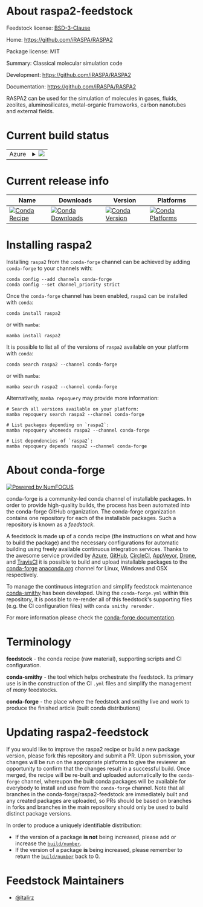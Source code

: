About raspa2-feedstock
======================

Feedstock license: [BSD-3-Clause](https://github.com/conda-forge/raspa2-feedstock/blob/main/LICENSE.txt)

Home: https://github.com/iRASPA/RASPA2

Package license: MIT

Summary: Classical molecular simulation code

Development: https://github.com/iRASPA/RASPA2

Documentation: https://github.com/iRASPA/RASPA2

RASPA2 can be used for the simulation of molecules in gases, fluids, zeolites, aluminosilicates, metal-organic frameworks, carbon nanotubes and external fields.


Current build status
====================


<table>
    
  <tr>
    <td>Azure</td>
    <td>
      <details>
        <summary>
          <a href="https://dev.azure.com/conda-forge/feedstock-builds/_build/latest?definitionId=11501&branchName=main">
            <img src="https://dev.azure.com/conda-forge/feedstock-builds/_apis/build/status/raspa2-feedstock?branchName=main">
          </a>
        </summary>
        <table>
          <thead><tr><th>Variant</th><th>Status</th></tr></thead>
          <tbody><tr>
              <td>linux_64</td>
              <td>
                <a href="https://dev.azure.com/conda-forge/feedstock-builds/_build/latest?definitionId=11501&branchName=main">
                  <img src="https://dev.azure.com/conda-forge/feedstock-builds/_apis/build/status/raspa2-feedstock?branchName=main&jobName=linux&configuration=linux%20linux_64_" alt="variant">
                </a>
              </td>
            </tr><tr>
              <td>osx_64</td>
              <td>
                <a href="https://dev.azure.com/conda-forge/feedstock-builds/_build/latest?definitionId=11501&branchName=main">
                  <img src="https://dev.azure.com/conda-forge/feedstock-builds/_apis/build/status/raspa2-feedstock?branchName=main&jobName=osx&configuration=osx%20osx_64_" alt="variant">
                </a>
              </td>
            </tr><tr>
              <td>osx_arm64</td>
              <td>
                <a href="https://dev.azure.com/conda-forge/feedstock-builds/_build/latest?definitionId=11501&branchName=main">
                  <img src="https://dev.azure.com/conda-forge/feedstock-builds/_apis/build/status/raspa2-feedstock?branchName=main&jobName=osx&configuration=osx%20osx_arm64_" alt="variant">
                </a>
              </td>
            </tr>
          </tbody>
        </table>
      </details>
    </td>
  </tr>
</table>

Current release info
====================

| Name | Downloads | Version | Platforms |
| --- | --- | --- | --- |
| [![Conda Recipe](https://img.shields.io/badge/recipe-raspa2-green.svg)](https://anaconda.org/conda-forge/raspa2) | [![Conda Downloads](https://img.shields.io/conda/dn/conda-forge/raspa2.svg)](https://anaconda.org/conda-forge/raspa2) | [![Conda Version](https://img.shields.io/conda/vn/conda-forge/raspa2.svg)](https://anaconda.org/conda-forge/raspa2) | [![Conda Platforms](https://img.shields.io/conda/pn/conda-forge/raspa2.svg)](https://anaconda.org/conda-forge/raspa2) |

Installing raspa2
=================

Installing `raspa2` from the `conda-forge` channel can be achieved by adding `conda-forge` to your channels with:

```
conda config --add channels conda-forge
conda config --set channel_priority strict
```

Once the `conda-forge` channel has been enabled, `raspa2` can be installed with `conda`:

```
conda install raspa2
```

or with `mamba`:

```
mamba install raspa2
```

It is possible to list all of the versions of `raspa2` available on your platform with `conda`:

```
conda search raspa2 --channel conda-forge
```

or with `mamba`:

```
mamba search raspa2 --channel conda-forge
```

Alternatively, `mamba repoquery` may provide more information:

```
# Search all versions available on your platform:
mamba repoquery search raspa2 --channel conda-forge

# List packages depending on `raspa2`:
mamba repoquery whoneeds raspa2 --channel conda-forge

# List dependencies of `raspa2`:
mamba repoquery depends raspa2 --channel conda-forge
```


About conda-forge
=================

[![Powered by
NumFOCUS](https://img.shields.io/badge/powered%20by-NumFOCUS-orange.svg?style=flat&colorA=E1523D&colorB=007D8A)](https://numfocus.org)

conda-forge is a community-led conda channel of installable packages.
In order to provide high-quality builds, the process has been automated into the
conda-forge GitHub organization. The conda-forge organization contains one repository
for each of the installable packages. Such a repository is known as a *feedstock*.

A feedstock is made up of a conda recipe (the instructions on what and how to build
the package) and the necessary configurations for automatic building using freely
available continuous integration services. Thanks to the awesome service provided by
[Azure](https://azure.microsoft.com/en-us/services/devops/), [GitHub](https://github.com/),
[CircleCI](https://circleci.com/), [AppVeyor](https://www.appveyor.com/),
[Drone](https://cloud.drone.io/welcome), and [TravisCI](https://travis-ci.com/)
it is possible to build and upload installable packages to the
[conda-forge](https://anaconda.org/conda-forge) [anaconda.org](https://anaconda.org/)
channel for Linux, Windows and OSX respectively.

To manage the continuous integration and simplify feedstock maintenance
[conda-smithy](https://github.com/conda-forge/conda-smithy) has been developed.
Using the ``conda-forge.yml`` within this repository, it is possible to re-render all of
this feedstock's supporting files (e.g. the CI configuration files) with ``conda smithy rerender``.

For more information please check the [conda-forge documentation](https://conda-forge.org/docs/).

Terminology
===========

**feedstock** - the conda recipe (raw material), supporting scripts and CI configuration.

**conda-smithy** - the tool which helps orchestrate the feedstock.
                   Its primary use is in the construction of the CI ``.yml`` files
                   and simplify the management of *many* feedstocks.

**conda-forge** - the place where the feedstock and smithy live and work to
                  produce the finished article (built conda distributions)


Updating raspa2-feedstock
=========================

If you would like to improve the raspa2 recipe or build a new
package version, please fork this repository and submit a PR. Upon submission,
your changes will be run on the appropriate platforms to give the reviewer an
opportunity to confirm that the changes result in a successful build. Once
merged, the recipe will be re-built and uploaded automatically to the
`conda-forge` channel, whereupon the built conda packages will be available for
everybody to install and use from the `conda-forge` channel.
Note that all branches in the conda-forge/raspa2-feedstock are
immediately built and any created packages are uploaded, so PRs should be based
on branches in forks and branches in the main repository should only be used to
build distinct package versions.

In order to produce a uniquely identifiable distribution:
 * If the version of a package **is not** being increased, please add or increase
   the [``build/number``](https://docs.conda.io/projects/conda-build/en/latest/resources/define-metadata.html#build-number-and-string).
 * If the version of a package **is** being increased, please remember to return
   the [``build/number``](https://docs.conda.io/projects/conda-build/en/latest/resources/define-metadata.html#build-number-and-string)
   back to 0.

Feedstock Maintainers
=====================

* [@ltalirz](https://github.com/ltalirz/)

